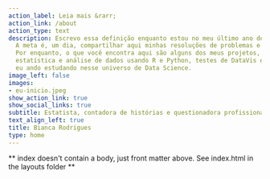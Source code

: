 ```yaml
---
action_label: Leia mais &rarr;
action_link: /about
action_type: text
description: Escrevo essa definição enquanto estou no meu último ano do curso de Estatística.
  A meta é, um dia, compartilhar aqui minhas resoluções de problemas e dashboards de tirar o fôlego, etc. 
  Por enquanto, o que você encontra aqui são alguns dos meus projetos, incluindo conteúdo de
  estatística e análise de dados usando R e Python, testes de DataVis e um pouco de tudo que 
  eu ando estudando nesse universo de Data Science. 
image_left: false
images:
- eu-inicio.jpeg
show_action_link: true
show_social_links: true
subtitle: Estatista, contadora de histórias e questionadora profissional. 
text_align_left: true
title: Bianca Rodrigues
type: home
---
```


** index doesn't contain a body, just front matter above.
See index.html in the layouts folder **
